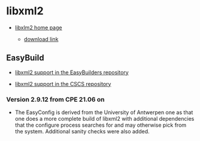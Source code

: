 # libxml2

  * [libxlm2 home page](http://xmlsoft.org/)

      * [download link](http://xmlsoft.org/sources/)

## EasyBuild


  * [libxml2 support in the EasyBuilders repository](https://github.com/easybuilders/easybuild-easyconfigs/tree/develop/easybuild/easyconfigs/l/libxml2)

  * [libxml2 support in the CSCS repository](https://github.com/eth-cscs/production/tree/master/easybuild/easyconfigs/l/libxml2)


### Version 2.9.12 from CPE 21.06 on

  * The EasyConfig is derived from the University of Antwerpen one as that one does
    a more complete build of libxml2 with additional dependencies that the configure
    process searches for and may otherwise pick from the system. Additional sanity checks
    were also added.



